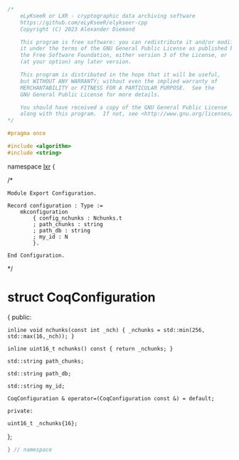 ```cpp

/*
    eLyKseeR or LXR - cryptographic data archiving software
    https://github.com/eLyKseeR/elykseer-cpp
    Copyright (C) 2023 Alexander Diemand

    This program is free software: you can redistribute it and/or modify
    it under the terms of the GNU General Public License as published by
    the Free Software Foundation, either version 3 of the License, or
    (at your option) any later version.

    This program is distributed in the hope that it will be useful,
    but WITHOUT ANY WARRANTY; without even the implied warranty of
    MERCHANTABILITY or FITNESS FOR A PARTICULAR PURPOSE.  See the
    GNU General Public License for more details.

    You should have received a copy of the GNU General Public License
    along with this program.  If not, see <http://www.gnu.org/licenses/>.
*/

#pragma once

#include <algorithm>
#include <string>

```

namespace [lxr](namespace.list) {

/*

```coq
Module Export Configuration.

Record configuration : Type :=
    mkconfiguration
        { config_nchunks : Nchunks.t
        ; path_chunks : string
        ; path_db : string
        ; my_id : N
        }.

End Configuration.
```

*/

# struct CoqConfiguration

{
    public:

    inline void nchunks(const int _nch) { _nchunks = std::min(256, std::max(16,_nch)); }

    inline uint16_t nchunks() const { return _nchunks; }

    std::string path_chunks;

    std::string path_db;

    std::string my_id;

    CoqConfiguration & operator=(CoqConfiguration const &) = default;

    private:

    uint16_t _nchunks{16};

};


```cpp
} // namespace
```
